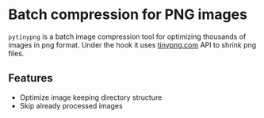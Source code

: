 #  Batch compression for PNG images

```pytinypng``` is a batch image compression tool for optimizing thousands of images in png format. Under the hook it uses [tinypng.com](http://tinypng.com) API to shrink png files.


## Features
 * Optimize image keeping directory structure
 * Skip already processed images
